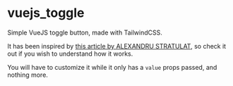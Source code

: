 # vuejs_toggle
Simple VueJS toggle button, made with TailwindCSS.

It has been inspired by [this article by ALEXANDRU STRATULAT](https://sandulat.com/blog/custom-switch-with-tailwind-and-vue), so check it out if you wish to understand how it works. 

You will have to customize it while it only has a `value` props passed, and nothing more.
